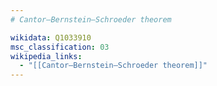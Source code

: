 ```yaml
---
# Cantor–Bernstein–Schroeder theorem

wikidata: Q1033910
msc_classification: 03
wikipedia_links:
  - "[[Cantor–Bernstein–Schroeder theorem]]"
---
```

